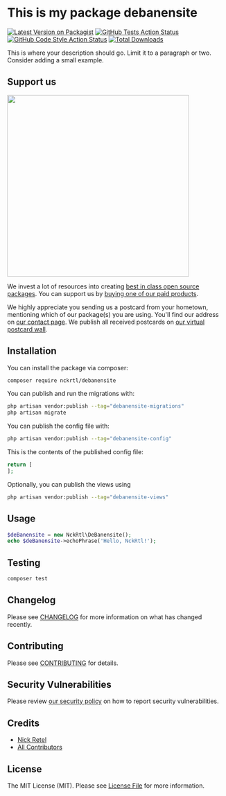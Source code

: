 # This is my package debanensite

[![Latest Version on Packagist](https://img.shields.io/packagist/v/nckrtl/debanensite.svg?style=flat-square)](https://packagist.org/packages/nckrtl/debanensite)
[![GitHub Tests Action Status](https://img.shields.io/github/actions/workflow/status/nckrtl/debanensite/run-tests.yml?branch=main&label=tests&style=flat-square)](https://github.com/nckrtl/debanensite/actions?query=workflow%3Arun-tests+branch%3Amain)
[![GitHub Code Style Action Status](https://img.shields.io/github/actions/workflow/status/nckrtl/debanensite/fix-php-code-style-issues.yml?branch=main&label=code%20style&style=flat-square)](https://github.com/nckrtl/debanensite/actions?query=workflow%3A"Fix+PHP+code+style+issues"+branch%3Amain)
[![Total Downloads](https://img.shields.io/packagist/dt/nckrtl/debanensite.svg?style=flat-square)](https://packagist.org/packages/nckrtl/debanensite)

This is where your description should go. Limit it to a paragraph or two. Consider adding a small example.

## Support us

[<img src="https://github-ads.s3.eu-central-1.amazonaws.com/debanensite.jpg?t=1" width="419px" />](https://spatie.be/github-ad-click/debanensite)

We invest a lot of resources into creating [best in class open source packages](https://spatie.be/open-source). You can support us by [buying one of our paid products](https://spatie.be/open-source/support-us).

We highly appreciate you sending us a postcard from your hometown, mentioning which of our package(s) you are using. You'll find our address on [our contact page](https://spatie.be/about-us). We publish all received postcards on [our virtual postcard wall](https://spatie.be/open-source/postcards).

## Installation

You can install the package via composer:

```bash
composer require nckrtl/debanensite
```

You can publish and run the migrations with:

```bash
php artisan vendor:publish --tag="debanensite-migrations"
php artisan migrate
```

You can publish the config file with:

```bash
php artisan vendor:publish --tag="debanensite-config"
```

This is the contents of the published config file:

```php
return [
];
```

Optionally, you can publish the views using

```bash
php artisan vendor:publish --tag="debanensite-views"
```

## Usage

```php
$deBanensite = new NckRtl\DeBanensite();
echo $deBanensite->echoPhrase('Hello, NckRtl!');
```

## Testing

```bash
composer test
```

## Changelog

Please see [CHANGELOG](CHANGELOG.md) for more information on what has changed recently.

## Contributing

Please see [CONTRIBUTING](CONTRIBUTING.md) for details.

## Security Vulnerabilities

Please review [our security policy](../../security/policy) on how to report security vulnerabilities.

## Credits

-   [Nick Retel](https://github.com/nckrtl)
-   [All Contributors](../../contributors)

## License

The MIT License (MIT). Please see [License File](LICENSE.md) for more information.

